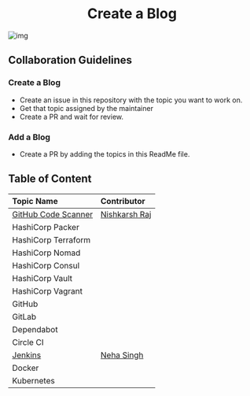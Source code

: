 <h1 align="center">Create a Blog</h1>

![img](img/blog.png)

## Collaboration Guidelines

### Create a Blog

* Create an issue in this repository with the topic you want to work on.
* Get that topic assigned by the maintainer
* Create a PR and wait for review.

### Add a Blog

* Create a PR by adding the topics in this ReadMe file.

## Table of Content

| Topic Name | Contributor |
| :-- | :-- |
| [GitHub Code Scanner](GitHub-CodeScanning.md) | [Nishkarsh Raj](https://www.github.com/NishkarshRaj) |
| HashiCorp Packer |  |
| HashiCorp Terraform | |
| HashiCorp Nomad | |
| HashiCorp Consul | |
| HashiCorp Vault | |
| HashiCorp Vagrant | |
| GitHub | |
| GitLab | |
| Dependabot | |
| Circle CI | |
| [Jenkins](Installation-of-Jenkins-and-Simple-job.md) | [Neha Singh](https://github.com/Nehasingh1300) |
| Docker | |
| Kubernetes | |


